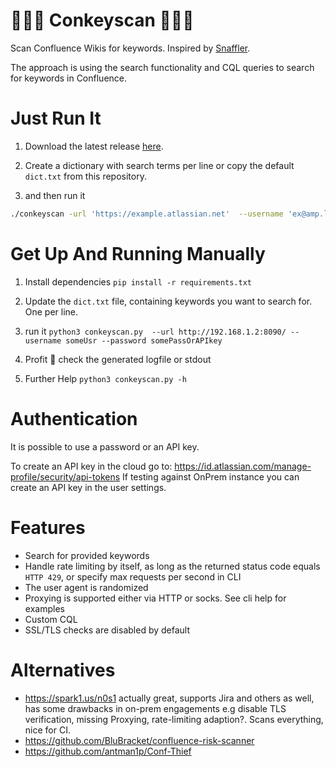 # 🙉🙉🙉 Conkeyscan 🙉🙉🙉

Scan Confluence Wikis for keywords. Inspired by [Snaffler](https://github.com/SnaffCon/Snaffler).

The approach is using the search functionality and CQL queries to search for keywords in Confluence.

# Just Run It

1. Download the latest release [here](https://github.com/CompassSecurity/conkeyscan/releases).

2. Create a dictionary with search terms per line or copy the default `dict.txt` from this repository.

3. and then run it 
```bash
./conkeyscan -url 'https://example.atlassian.net'  --username 'ex@amp.le' --password 'ATAT...' -p 'socks5://127.0.0.1:1337' -d ./dict.txt 
```

# Get Up And Running Manually

1. Install dependencies `pip install -r requirements.txt`

2. Update the `dict.txt` file, containing keywords you want to search for. One per line.

3. run it `python3 conkeyscan.py  --url http://192.168.1.2:8090/ --username someUsr --password somePassOrAPIkey`

4. Profit 🍾 check the generated logfile or stdout

5. Further Help `python3 conkeyscan.py -h`


# Authentication

It is possible to use a password or an API key.

To create an API key in the cloud go to: https://id.atlassian.com/manage-profile/security/api-tokens
If testing against OnPrem instance you can create an API key in the user settings.

# Features

* Search for provided keywords
* Handle rate limiting by itself, as long as the returned status code equals `HTTP 429`, or specify max requests per second in CLI
* The user agent is randomized
* Proxying is supported either via HTTP or socks. See cli help for examples
* Custom CQL
* SSL/TLS checks are disabled by default

# Alternatives 

* https://spark1.us/n0s1 actually great, supports Jira and others as well, has some drawbacks in on-prem engagements e.g disable TLS verification, missing Proxying, rate-limiting adaption?. Scans everything, nice for CI.
* https://github.com/BluBracket/confluence-risk-scanner
* https://github.com/antman1p/Conf-Thief
